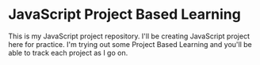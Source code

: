 # **JavaScript Project Based Learning**

This is my JavaScript project repository. I'll be creating JavaScript project here for practice. I'm trying out some Project Based Learning and you'll be able to track each project as I go on.

